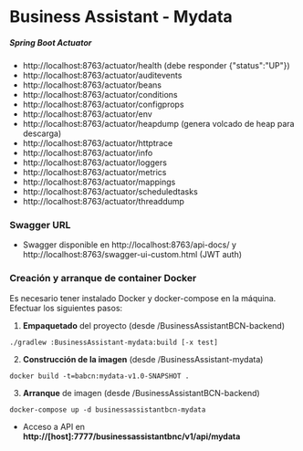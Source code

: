 
# Business Assistant - Mydata

##### Spring Boot Actuator

- http<nolink>://localhost:8763/actuator/health (debe responder {"status":"UP"})
- http<nolink>://localhost:8763/actuator/auditevents
- http<nolink>://localhost:8763/actuator/beans
- http<nolink>://localhost:8763/actuator/conditions
- http<nolink>://localhost:8763/actuator/configprops
- http<nolink>://localhost:8763/actuator/env
- http<nolink>://localhost:8763/actuator/heapdump (genera volcado de heap para descarga)
- http<nolink>://localhost:8763/actuator/httptrace
- http<nolink>://localhost:8763/actuator/info
- http<nolink>://localhost:8763/actuator/loggers
- http<nolink>://localhost:8763/actuator/metrics
- http<nolink>://localhost:8763/actuator/mappings
- http<nolink>://localhost:8763/actuator/scheduledtasks
- http<nolink>://localhost:8763/actuator/threaddump

### Swagger URL

- Swagger disponible en http://localhost:8763/api-docs/ y http://localhost:8763/swagger-ui-custom.html (JWT auth)

### Creación y arranque de container Docker

Es necesario tener instalado Docker y docker-compose en la máquina. Efectuar los siguientes pasos:

1. **Empaquetado** del proyecto (desde /BusinessAssistantBCN-backend)

```
./gradlew :BusinessAssistant-mydata:build [-x test]
```

2. **Construcción de la imagen** (desde /BusinessAssistant-mydata)
```
docker build -t=babcn:mydata-v1.0-SNAPSHOT .
```

3. **Arranque** de imagen (desde /BusinessAssistantBCN-backend)

```
docker-compose up -d businessassistantbcn-mydata
```

* Acceso a API en **http://[host]:7777/businessassistantbnc/v1/api/mydata**
